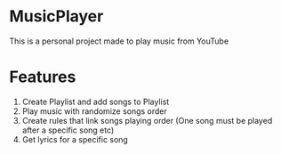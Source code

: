 # MusicPlayer

This is a personal project made to play music from YouTube

# Features

1. Create Playlist and add songs to Playlist
2. Play music with randomize songs order 
3. Create rules that link songs playing order (One song must be played after a specific song etc)
4. Get lyrics for a specific song